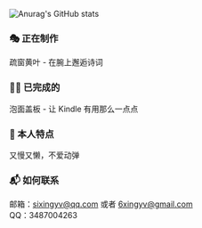 ![Anurag's GitHub stats](https://github-readme-stats.vercel.app/api?username=6xingyv&show_icons=true&locale=cn)


### 🎭 正在制作  
疏窗黄叶 - 在腕上邂逅诗词  
### 🐱‍🚀 已完成的  
泡面盖板 - 让 Kindle 有用那么一点点  
### 🧪 本人特点  
又慢又懒，不爱动弹  
### 📬 如何联系  
邮箱：sixingyv@qq.com 或者 6xingyv@gmail.com  
QQ：3487004263
